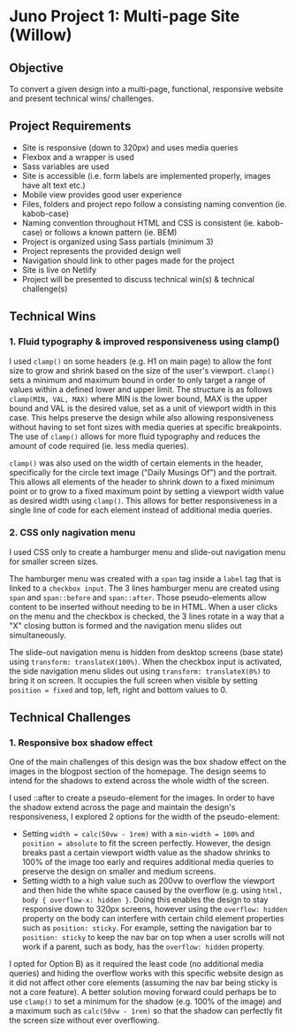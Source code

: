 # Juno Project 1: Multi-page Site (Willow)

## Objective
To convert a given design into a multi-page, functional, responsive website and present technical wins/ challenges. 

## Project Requirements

- Site is responsive (down to 320px) and uses media queries
- Flexbox and a wrapper is used
- Sass variables are used
- Site is accessible (i.e. form labels are implemented properly, images have alt text etc.)
- Mobile view provides good user experience
- Files, folders and project repo follow a consisting naming convention (ie. kabob-case)
- Naming convention throughout HTML and CSS is consistent (ie. kabob-case) or follows a known pattern (ie. BEM)
- Project is organized using Sass partials (minimum 3)
- Project represents the provided design well
- Navigation should link to other pages made for the project
- Site is live on Netlify
- Project will be presented to discuss technical win(s) & technical challenge(s)

## Technical Wins 

### 1. Fluid typography & improved responsiveness using clamp()
I used `clamp()` on some headers (e.g. H1 on main page) to allow the font size to grow and shrink based on the size of the user's viewport. `clamp()` sets a minimum and maximum bound in order to only target a range of values within a defined lower and upper limit. The structure is as follows `clamp(MIN, VAL, MAX)` where MIN is the lower bound, MAX is the upper bound and VAL is the desired value, set as a unit of viewport width in this case. This helps preserve the design while also allowing responsiveness without having to set font sizes with media queries at specific breakpoints. The use of `clamp()` allows for more fluid typography and reduces the amount of code required (ie. less media queries). 

`clamp()` was also used on the width of certain elements in the header, specifically for the circle text image ("Daily Musings Of") and the portrait. This allows all elements of the header to shrink down to a fixed minimum point or to grow to a fixed maximum point by setting a viewport width value as desired width using `clamp()`. This allows for better responsiveness in a single line of code for each element instead of additional media queries.

### 2. CSS only nagivation menu
I used CSS only to create a hamburger menu and slide-out navigation menu for smaller screen sizes. 

The hamburger menu was created with a `span` tag inside a `label` tag that is linked to a `checkbox input`. The 3 lines hamburger menu are created using `span` and `span::before` and `span::after`. Those pseudo-elements allow content to be inserted without needing to be in HTML. When a user clicks on the menu and the checkbox is checked, the 3 lines rotate in a way that a "X" closing button is formed and the navigation menu slides out simultaneously. 

The slide-out navigation menu is hidden from desktop screens (base state) using `transform: translateX(100%)`. When the checkbox input is activated, the side navigation menu slides out using `transform: translateX(0%)` to bring it on screen. It occupies the full screen when visible by setting `position = fixed` and top, left, right and bottom values to 0. 

## Technical Challenges

### 1. Responsive box shadow effect
One of the main challenges of this design was the box shadow effect on the images in the blogpost section of the homepage. The design seems to intend for the shadows to extend across the whole width of the screen. 

I used ::after to create a pseudo-element for the images. In order to have the shadow extend across the page and maintain the design's responsiveness, I explored 2 options for the width of the pseudo-element:

- Setting `width = calc(50vw - 1rem)` with a `min-width = 100%` and `position = absolute` to fit the screen perfectly. However, the design breaks past a certain viewport width value as the shadow shrinks to 100% of the image too early and requires additional media queries to preserve the design on smaller and medium screens. 
- Setting width to a high value such as 200vw to overflow the viewport and then hide the white space caused by the overflow (e.g. using `html, body { overflow-x: hidden }`. Doing this enables the design to stay responsive down to 320px screens, however using the `overflow: hidden` property on the body can interfere with certain child element properties such as `position: sticky`. For example, setting the navigation bar to `position: sticky` to keep the nav bar on top when a user scrolls will not work if a parent, such as body, has the `overflow: hidden` property.

I opted for Option B) as it required the least code (no additional media queries) and hiding the overflow works with this specific website design as it did not affect other core elements (assuming the nav bar being sticky is not a core feature). A better solution moving forward could perhaps be to use `clamp()` to set a minimum for the shadow (e.g. 100% of the image) and a maximum such as `calc(50vw - 1rem)` so that the shadow can perfectly fit the screen size without ever overflowing. 
